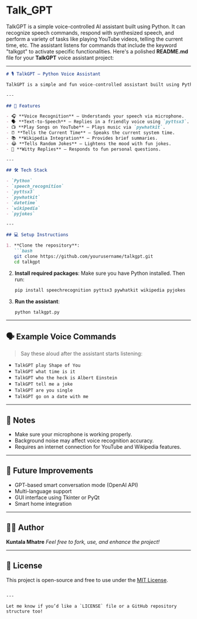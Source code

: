 # Talk_GPT
TalkGPT is a simple voice-controlled AI assistant built using Python. It can recognize speech commands, respond with synthesized speech, and perform a variety of tasks like playing YouTube videos, telling the current time, etc. The assistant listens for commands that include the keyword "talkgpt" to activate specific functionalities.
Here's a polished **README.md** file for your **TalkGPT** voice assistant project:

---

````markdown
# 🎙️ TalkGPT – Python Voice Assistant

TalkGPT is a simple and fun voice-controlled assistant built using Python. It can recognize your voice, respond with speech, and perform tasks like playing songs on YouTube, telling the time, giving quick Wikipedia answers, and cracking jokes. It runs entirely offline (except for YouTube/Wikipedia access) and responds to voice commands starting with the keyword `talkgpt`.

---

## 🚀 Features

- 🎧 **Voice Recognition** – Understands your speech via microphone.
- 🗣️ **Text-to-Speech** – Replies in a friendly voice using `pyttsx3`.
- 📺 **Play Songs on YouTube** – Plays music via `pywhatkit`.
- ⏰ **Tells the Current Time** – Speaks the current system time.
- 📚 **Wikipedia Integration** – Provides brief summaries.
- 😂 **Tells Random Jokes** – Lightens the mood with fun jokes.
- 💬 **Witty Replies** – Responds to fun personal questions.

---

## 🛠️ Tech Stack

- `Python`
- `speech_recognition`
- `pyttsx3`
- `pywhatkit`
- `datetime`
- `wikipedia`
- `pyjokes`

---

## 💻 Setup Instructions

1. **Clone the repository**:
   ```bash
   git clone https://github.com/yourusername/talkgpt.git
   cd talkgpt
````

2. **Install required packages**:
   Make sure you have Python installed. Then run:

   ```bash
   pip install speechrecognition pyttsx3 pywhatkit wikipedia pyjokes
   ```

3. **Run the assistant**:

   ```bash
   python talkgpt.py
   ```

---

## 🗣️ Example Voice Commands

> Say these aloud after the assistant starts listening:

* `TalkGPT play Shape of You`
* `TalkGPT what time is it`
* `TalkGPT who the heck is Albert Einstein`
* `TalkGPT tell me a joke`
* `TalkGPT are you single`
* `TalkGPT go on a date with me`

---

## 📌 Notes

* Make sure your microphone is working properly.
* Background noise may affect voice recognition accuracy.
* Requires an internet connection for YouTube and Wikipedia features.

---

## 🔮 Future Improvements

* GPT-based smart conversation mode (OpenAI API)
* Multi-language support
* GUI interface using Tkinter or PyQt
* Smart home integration

---

## 🧑‍💻 Author

**Kuntala Mhatre**
*Feel free to fork, use, and enhance the project!*

---

## 📜 License

This project is open-source and free to use under the [MIT License](LICENSE).

```

---

Let me know if you’d like a `LICENSE` file or a GitHub repository structure too!
```

